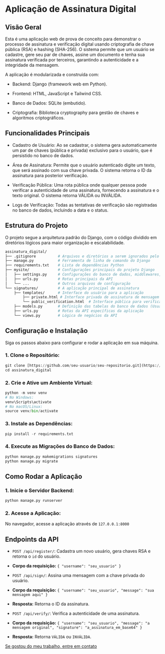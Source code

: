 # Aplicação de Assinatura Digital

## Visão Geral

Esta é uma aplicação web de prova de conceito para demonstrar o processo de assinatura e verificação digital usando criptografia de chave pública (RSA) e hashing (SHA-256). O sistema permite que um usuário se cadastre, gere seu par de chaves, assine um documento e tenha sua assinatura verificada por terceiros, garantindo a autenticidade e a integridade da mensagem.

A aplicação é modularizada e construída com:

- Backend: Django (framework web em Python).

- Frontend: HTML, JavaScript e Tailwind CSS.

- Banco de Dados: SQLite (embutido).

- Criptografia: Biblioteca cryptography para gestão de chaves e algoritmos criptográficos.

## Funcionalidades Principais

- Cadastro de Usuário: Ao se cadastrar, o sistema gera automaticamente um par de chaves (pública e privada) exclusivo para o usuário, que é persistido no banco de dados.

- Área de Assinatura: Permite que o usuário autenticado digite um texto, que será assinado com sua chave privada. O sistema retorna o ID da assinatura para posterior verificação.

- Verificação Pública: Uma rota pública onde qualquer pessoa pode verificar a autenticidade de uma assinatura, fornecendo a assinatura e o texto original. O sistema retorna VÁLIDA ou INVÁLIDA.

- Logs de Verificação: Todas as tentativas de verificação são registradas no banco de dados, incluindo a data e o status.

## Estrutura do Projeto
O projeto segue a arquitetura padrão do Django, com o código dividido em diretórios lógicos para maior organização e escalabilidade.

```bash
assinatura_digital/
├── .gitignore          # Arquivos e diretórios a serem ignorados pelo Git
├── manage.py           # Ferramenta de linha de comando do Django
├── requirements.txt    # Lista de dependências Python
├── mysite/             # Configurações principais do projeto Django
│   ├── settings.py     # Configurações do banco de dados, middlewares, etc.
│   ├── urls.py         # Rotas principais da API
│   └── ...             # Outros arquivos de configuração
└── signatures/         # A aplicação principal de assinatura
    ├── templates/      # Interface do usuário para a aplicação
        ├── private.html # Interface privada de assinatura de mensagem e cadastro
        └── public_verification.html  # Interface pública para verificação de assinatura
    ├── models.py       # Definição das tabelas do banco de dados (Usuários, Chaves, Assinaturas)
    ├── urls.py         # Rotas da API específicas da aplicação
    └── views.py        # Lógica de negócios da API
```

## Configuração e Instalação

Siga os passos abaixo para configurar e rodar a aplicação em sua máquina.

### 1. Clone o Repositório:

```python
git clone [https://github.com/seu-usuario/seu-repositorio.git](https://github.com/seu-usuario/seu-repositorio.git)
cd assinatura_digital
```
### 2. Crie e Ative um Ambiente Virtual:
```python
python -m venv venv
# No Windows:
venv\Scripts\activate
# No macOS/Linux:
source venv/bin/activate
```
### 3. Instale as Dependências:
```python
pip install -r requirements.txt
```

### 4. Execute as Migrações do Banco de Dados:
```python
python manage.py makemigrations signatures
python manage.py migrate
```
## Como Rodar a Aplicação
### 1. Inicie o Servidor Backend:
```python
python manage.py runserver
```
### 2. Acesse a Aplicação:
No navegador, acesse a aplicação através de `127.0.0.1:8000`

## Endpoints da API
* `POST /api/register/`: Cadastra um novo usuário, gera chaves RSA e retorna o `id` do usuário.

* **Corpo da requisição:** `{ "username": "seu_usuario" }`

* `POST /api/sign/`: Assina uma mensagem com a chave privada do usuário.

* **Corpo da requisição:** `{ "username": "seu_usuario", "message": "sua mensagem aqui" }`

* **Resposta:** Retorna o ID da assinatura.

* `POST /api/verify/`: Verifica a autenticidade de uma assinatura.

* **Corpo da requisição:** `{ "username": "seu_usuario", "message": "a mensagem original", "signature": "a_assinatura_em_base64" }`

* **Resposta:** Retorna `VÁLIDA` ou `INVÁLIDA`.

[Se gostou do meu trabalho, entre em contato](https://www.linkedin.com/in/nathan-santana-dev-fs)
